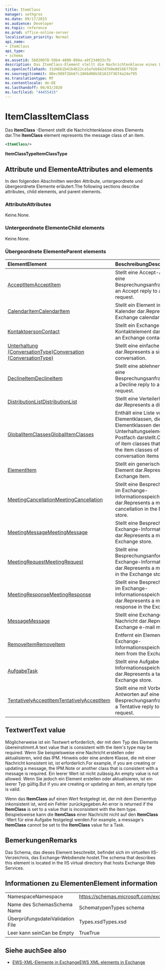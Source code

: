 ```yaml
---
title: ItemClass
manager: sethgros
ms.date: 09/17/2015
ms.audience: Developer
ms.topic: reference
ms.prod: office-online-server
localization_priority: Normal
api_name:
- ItemClass
api_type:
- schema
ms.assetid: 56020078-50b4-4880-894a-a9f234033cfb
description: Das ItemClass-Element stellt die Nachrichtenklasse eines Elements dar.
ms.openlocfilehash: 31d46b2b41b4b22ca5afeb842d7b0e0d16677920
ms.sourcegitcommit: 88ec988f2bb67c1866d06b361615f3674a24e795
ms.translationtype: MT
ms.contentlocale: de-DE
ms.lasthandoff: 06/03/2020
ms.locfileid: "44455415"
---
```

# <a name="itemclass"></a><span data-ttu-id="c4d0b-103">ItemClass</span><span class="sxs-lookup"><span data-stu-id="c4d0b-103">ItemClass</span></span>

<span data-ttu-id="c4d0b-104">Das **ItemClass** -Element stellt die Nachrichtenklasse eines Elements dar.</span><span class="sxs-lookup"><span data-stu-id="c4d0b-104">The **ItemClass** element represents the message class of an item.</span></span> 
  
```XML
<ItemClass/>
```

 <span data-ttu-id="c4d0b-105">**ItemClassType**</span><span class="sxs-lookup"><span data-stu-id="c4d0b-105">**ItemClassType**</span></span>
## <a name="attributes-and-elements"></a><span data-ttu-id="c4d0b-106">Attribute und Elemente</span><span class="sxs-lookup"><span data-stu-id="c4d0b-106">Attributes and elements</span></span>

<span data-ttu-id="c4d0b-107">In den folgenden Abschnitten werden Attribute, untergeordnete und übergeordnete Elemente erläutert.</span><span class="sxs-lookup"><span data-stu-id="c4d0b-107">The following sections describe attributes, child elements, and parent elements.</span></span>
  
### <a name="attributes"></a><span data-ttu-id="c4d0b-108">Attribute</span><span class="sxs-lookup"><span data-stu-id="c4d0b-108">Attributes</span></span>

<span data-ttu-id="c4d0b-109">Keine.</span><span class="sxs-lookup"><span data-stu-id="c4d0b-109">None.</span></span>
  
### <a name="child-elements"></a><span data-ttu-id="c4d0b-110">Untergeordnete Elemente</span><span class="sxs-lookup"><span data-stu-id="c4d0b-110">Child elements</span></span>

<span data-ttu-id="c4d0b-111">Keine.</span><span class="sxs-lookup"><span data-stu-id="c4d0b-111">None.</span></span>
  
### <a name="parent-elements"></a><span data-ttu-id="c4d0b-112">Übergeordnete Elemente</span><span class="sxs-lookup"><span data-stu-id="c4d0b-112">Parent elements</span></span>

|<span data-ttu-id="c4d0b-113">**Element**</span><span class="sxs-lookup"><span data-stu-id="c4d0b-113">**Element**</span></span>|<span data-ttu-id="c4d0b-114">**Beschreibung**</span><span class="sxs-lookup"><span data-stu-id="c4d0b-114">**Description**</span></span>|
|:-----|:-----|
|[<span data-ttu-id="c4d0b-115">AcceptItem</span><span class="sxs-lookup"><span data-stu-id="c4d0b-115">AcceptItem</span></span>](acceptitem.md) <br/> |<span data-ttu-id="c4d0b-116">Stellt eine Accept-Antwort auf eine Besprechungsanfrage.</span><span class="sxs-lookup"><span data-stu-id="c4d0b-116">Represents an Accept reply to a meeting request.</span></span>  <br/> |
|[<span data-ttu-id="c4d0b-117">CalendarItem</span><span class="sxs-lookup"><span data-stu-id="c4d0b-117">CalendarItem</span></span>](calendaritem.md) <br/> |<span data-ttu-id="c4d0b-118">Stellt ein Element im Exchange-Kalender dar.</span><span class="sxs-lookup"><span data-stu-id="c4d0b-118">Represents an Exchange calendar item.</span></span>  <br/> |
|[<span data-ttu-id="c4d0b-119">Kontaktperson</span><span class="sxs-lookup"><span data-stu-id="c4d0b-119">Contact</span></span>](contact.md) <br/> |<span data-ttu-id="c4d0b-120">Stellt ein Exchange-Kontaktelement dar.</span><span class="sxs-lookup"><span data-stu-id="c4d0b-120">Represents an Exchange contact item.</span></span>  <br/> |
|[<span data-ttu-id="c4d0b-121">Unterhaltung (ConversationType)</span><span class="sxs-lookup"><span data-stu-id="c4d0b-121">Conversation (ConversationType)</span></span>](conversation-conversationtype.md) <br/> |<span data-ttu-id="c4d0b-122">Stellt eine einfache Unterhaltung dar.</span><span class="sxs-lookup"><span data-stu-id="c4d0b-122">Represents a single conversation.</span></span>  <br/> |
|[<span data-ttu-id="c4d0b-123">DeclineItem</span><span class="sxs-lookup"><span data-stu-id="c4d0b-123">DeclineItem</span></span>](declineitem.md) <br/> |<span data-ttu-id="c4d0b-124">Stellt eine ablehnen Antwort auf eine Besprechungsanfrage.</span><span class="sxs-lookup"><span data-stu-id="c4d0b-124">Represents a Decline reply to a meeting request.</span></span>  <br/> |
|[<span data-ttu-id="c4d0b-125">DistributionList</span><span class="sxs-lookup"><span data-stu-id="c4d0b-125">DistributionList</span></span>](distributionlist.md) <br/> |<span data-ttu-id="c4d0b-126">Stellt eine Verteilerliste dar.</span><span class="sxs-lookup"><span data-stu-id="c4d0b-126">Represents a distribution list.</span></span>  <br/> |
|[<span data-ttu-id="c4d0b-127">GlobalItemClasses</span><span class="sxs-lookup"><span data-stu-id="c4d0b-127">GlobalItemClasses</span></span>](globalitemclasses.md) <br/> |<span data-ttu-id="c4d0b-128">Enthält eine Liste von Elementklassen, die alle Elementklassen der Unterhaltungselemente in einem Postfach darstellt.</span><span class="sxs-lookup"><span data-stu-id="c4d0b-128">Contains a list of item classes that represents all the item classes of the conversation items in a mailbox.</span></span>  <br/> |
|[<span data-ttu-id="c4d0b-129">Element</span><span class="sxs-lookup"><span data-stu-id="c4d0b-129">Item</span></span>](item.md) <br/> |<span data-ttu-id="c4d0b-130">Stellt ein generisches Exchange-Element dar.</span><span class="sxs-lookup"><span data-stu-id="c4d0b-130">Represents a generic Exchange item.</span></span>  <br/> |
|[<span data-ttu-id="c4d0b-131">MeetingCancellation</span><span class="sxs-lookup"><span data-stu-id="c4d0b-131">MeetingCancellation</span></span>](meetingcancellation.md) <br/> |<span data-ttu-id="c4d0b-132">Stellt eine Besprechungsabsage im Exchange-Informationsspeicher dar.</span><span class="sxs-lookup"><span data-stu-id="c4d0b-132">Represents a meeting cancellation in the Exchange store.</span></span>  <br/> |
|[<span data-ttu-id="c4d0b-133">MeetingMessage</span><span class="sxs-lookup"><span data-stu-id="c4d0b-133">MeetingMessage</span></span>](meetingmessage.md) <br/> |<span data-ttu-id="c4d0b-134">Stellt eine Besprechung im Exchange-Informationsspeicher dar.</span><span class="sxs-lookup"><span data-stu-id="c4d0b-134">Represents a meeting in the Exchange store.</span></span>  <br/> |
|[<span data-ttu-id="c4d0b-135">MeetingRequest</span><span class="sxs-lookup"><span data-stu-id="c4d0b-135">MeetingRequest</span></span>](meetingrequest.md) <br/> |<span data-ttu-id="c4d0b-136">Stellt eine Besprechungsanforderung im Exchange-Informationsspeicher dar.</span><span class="sxs-lookup"><span data-stu-id="c4d0b-136">Represents a meeting request in the Exchange store.</span></span>  <br/> |
|[<span data-ttu-id="c4d0b-137">MeetingResponse</span><span class="sxs-lookup"><span data-stu-id="c4d0b-137">MeetingResponse</span></span>](meetingresponse.md) <br/> |<span data-ttu-id="c4d0b-138">Stellt eine Besprechungsantwort im Exchange-Informationsspeicher dar.</span><span class="sxs-lookup"><span data-stu-id="c4d0b-138">Represents a meeting response in the Exchange store.</span></span>  <br/> |
|[<span data-ttu-id="c4d0b-139">Message</span><span class="sxs-lookup"><span data-stu-id="c4d0b-139">Message</span></span>](message-ex15websvcsotherref.md) <br/> |<span data-ttu-id="c4d0b-140">Stellt eine Exchange-E-Mail-Nachricht dar.</span><span class="sxs-lookup"><span data-stu-id="c4d0b-140">Represents an Exchange e-mail message.</span></span>  <br/> |
|[<span data-ttu-id="c4d0b-141">RemoveItem</span><span class="sxs-lookup"><span data-stu-id="c4d0b-141">RemoveItem</span></span>](removeitem.md) <br/> |<span data-ttu-id="c4d0b-142">Entfernt ein Element aus dem Exchange-Informationsspeicher.</span><span class="sxs-lookup"><span data-stu-id="c4d0b-142">Removes an item from the Exchange store.</span></span>  <br/> |
|[<span data-ttu-id="c4d0b-143">Aufgabe</span><span class="sxs-lookup"><span data-stu-id="c4d0b-143">Task</span></span>](task.md) <br/> |<span data-ttu-id="c4d0b-144">Stellt eine Aufgabe im Exchange-Informationsspeicher dar.</span><span class="sxs-lookup"><span data-stu-id="c4d0b-144">Represents a task in the Exchange store.</span></span>  <br/> |
|[<span data-ttu-id="c4d0b-145">TentativelyAcceptItem</span><span class="sxs-lookup"><span data-stu-id="c4d0b-145">TentativelyAcceptItem</span></span>](tentativelyacceptitem.md) <br/> |<span data-ttu-id="c4d0b-146">Stellt eine mit Vorbehalt Antworten auf eine Besprechungsanfrage.</span><span class="sxs-lookup"><span data-stu-id="c4d0b-146">Represents a Tentative reply to a meeting request.</span></span>  <br/> |
   
## <a name="text-value"></a><span data-ttu-id="c4d0b-147">Textwert</span><span class="sxs-lookup"><span data-stu-id="c4d0b-147">Text value</span></span>

<span data-ttu-id="c4d0b-148">Möglicherweise ist ein Textwert erforderlich, der mit dem Typ des Elements übereinstimmt.</span><span class="sxs-lookup"><span data-stu-id="c4d0b-148">A text value that is consistent with the item's type may be required.</span></span> <span data-ttu-id="c4d0b-149">Wenn Sie beispielsweise eine Nachricht erstellen oder aktualisieren, wird das IPM. Hinweis oder eine andere Klasse, die mit einer Nachricht konsistent ist, ist erforderlich.</span><span class="sxs-lookup"><span data-stu-id="c4d0b-149">For example, if you are creating or updating a message, the IPM.Note or another class that is consistent with a message is required.</span></span> <span data-ttu-id="c4d0b-150">Ein leerer Wert ist nicht zulässig.</span><span class="sxs-lookup"><span data-stu-id="c4d0b-150">An empty value is not allowed.</span></span> <span data-ttu-id="c4d0b-151">Wenn Sie jedoch ein Element erstellen oder aktualisieren, ist ein leerer Typ gültig.</span><span class="sxs-lookup"><span data-stu-id="c4d0b-151">But if you are creating or updating an item, an empty type is valid.</span></span>
  
<span data-ttu-id="c4d0b-152">Wenn das **ItemClass** auf einen Wert festgelegt ist, der mit dem Elementtyp inkonsistent ist, wird ein Fehler zurückgegeben.</span><span class="sxs-lookup"><span data-stu-id="c4d0b-152">An error is returned if the **ItemClass** is set to a value that is inconsistent with the item type.</span></span> <span data-ttu-id="c4d0b-153">Beispielsweise kann die **ItemClass** einer Nachricht nicht auf den **ItemClass** -Wert für eine Aufgabe festgelegt werden.</span><span class="sxs-lookup"><span data-stu-id="c4d0b-153">For example, a message's **ItemClass** cannot be set to the **ItemClass** value for a Task.</span></span> 
  
## <a name="remarks"></a><span data-ttu-id="c4d0b-154">Bemerkungen</span><span class="sxs-lookup"><span data-stu-id="c4d0b-154">Remarks</span></span>

<span data-ttu-id="c4d0b-155">Das Schema, das dieses Element beschreibt, befindet sich im virtuellen IIS-Verzeichnis, das Exchange-Webdienste hostet.</span><span class="sxs-lookup"><span data-stu-id="c4d0b-155">The schema that describes this element is located in the IIS virtual directory that hosts Exchange Web Services.</span></span>
  
## <a name="element-information"></a><span data-ttu-id="c4d0b-156">Informationen zu Elementen</span><span class="sxs-lookup"><span data-stu-id="c4d0b-156">Element information</span></span>

|||
|:-----|:-----|
|<span data-ttu-id="c4d0b-157">Namespace</span><span class="sxs-lookup"><span data-stu-id="c4d0b-157">Namespace</span></span>  <br/> |https://schemas.microsoft.com/exchange/services/2006/types  <br/> |
|<span data-ttu-id="c4d0b-158">Name des Schemas</span><span class="sxs-lookup"><span data-stu-id="c4d0b-158">Schema Name</span></span>  <br/> |<span data-ttu-id="c4d0b-159">Schematypen</span><span class="sxs-lookup"><span data-stu-id="c4d0b-159">Types schema</span></span>  <br/> |
|<span data-ttu-id="c4d0b-160">Überprüfungsdatei</span><span class="sxs-lookup"><span data-stu-id="c4d0b-160">Validation File</span></span>  <br/> |<span data-ttu-id="c4d0b-161">Types.xsd</span><span class="sxs-lookup"><span data-stu-id="c4d0b-161">Types.xsd</span></span>  <br/> |
|<span data-ttu-id="c4d0b-162">Leer kann sein</span><span class="sxs-lookup"><span data-stu-id="c4d0b-162">Can be Empty</span></span>  <br/> |<span data-ttu-id="c4d0b-163">True</span><span class="sxs-lookup"><span data-stu-id="c4d0b-163">True</span></span>  <br/> |
   
## <a name="see-also"></a><span data-ttu-id="c4d0b-164">Siehe auch</span><span class="sxs-lookup"><span data-stu-id="c4d0b-164">See also</span></span>



- [<span data-ttu-id="c4d0b-165">EWS-XML-Elemente in Exchange</span><span class="sxs-lookup"><span data-stu-id="c4d0b-165">EWS XML elements in Exchange</span></span>](ews-xml-elements-in-exchange.md)

